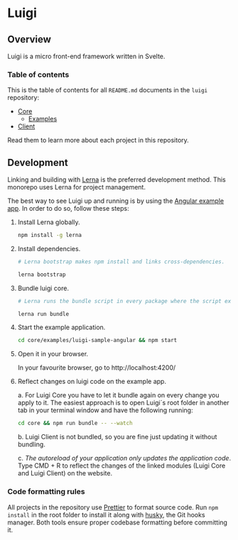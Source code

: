 # Luigi

## Overview

Luigi is a micro front-end framework written in Svelte.

### Table of contents

This is the table of contents for all `README.md` documents in the `luigi` repository:
* [Core](core/README.md)
    * [Examples](core/examples/README.md)
* [Client](client/README.md)

Read them to learn more about each project in this repository.

## Development

Linking and building with [Lerna](https://lernajs.io/) is the preferred development method. This monorepo uses Lerna for project management. 

The best way to see Luigi up and running is by using the [Angular example app](/core/examples/luigi-sample-angular/README.md). In order to do so, follow these steps:

1. Install Lerna globally.
    ```bash
    npm install -g lerna
    ```

2. Install dependencies.
    ```bash
    # Lerna bootstrap makes npm install and links cross-dependencies.

    lerna bootstrap
    ```

3. Bundle luigi core.
    ```bash
    # Lerna runs the bundle script in every package where the script exists.

    lerna run bundle
    ```

4. Start the example application.
        
    ```bash    
    cd core/examples/luigi-sample-angular && npm start
    ```

5. Open it in your browser.
    
    In your favourite browser, go to http://localhost:4200/

6. Reflect changes on luigi code on the example app.

    a. For Luigi Core you have to let it bundle again on every change you apply to it. The easiest approach is to open Luigi´s root folder in another tab in your terminal window and have the following running: 
    ```bash    
    cd core && npm run bundle -- --watch
    ```
    b. Luigi Client is not bundled, so you are fine just updating it without bundling.
    
    c. *The autoreload of your application only updates the application code*. Type CMD + R to reflect the changes of the linked modules (Luigi Core and Luigi Client) on the website.

### Code formatting rules
All projects in the repository use [Prettier](https://prettier.io) to format source code. Run `npm install` in the root folder to install it along with [husky](https://github.com/typicode/husky), the Git hooks manager. Both tools ensure proper codebase formatting before committing it.
